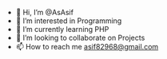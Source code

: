 - 👋 Hi, I’m @AsAsif
- 👀 I’m interested in Programming
- 🌱 I’m currently learning PHP
- 💞️ I’m looking to collaborate on Projects
- 📫 How to reach me asif82968@gmail.com

<!---
AsAsif/AsAsif is a ✨ special ✨ repository because its `README.md` (this file) appears on your GitHub profile.
You can click the Preview link to take a look at your changes.
--->
